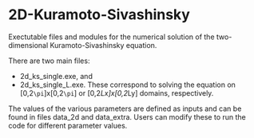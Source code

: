 # 2D-Kuramoto-Sivashinsky

Exectutable files and modules for the numerical solution of the two-dimensional Kuramoto-Sivashinsky equation.

There are two main files: 
- 2d_ks_single.exe, and 
- 2d_ks_single_L.exe.
These correspond to solving the equation on [0,2`\pi`]x[0,2`\pi`] or [0,2*Lx]x[0,2*Ly] domains, respectively.

The values of the various parameters are defined as inputs and can be found in files data_2d and data_extra. Users can modify these to run the code for different parameter values.
